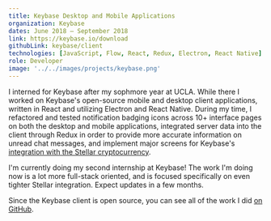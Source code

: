 ```yaml
---
title: Keybase Desktop and Mobile Applications
organization: Keybase
dates: June 2018 – September 2018
link: https://keybase.io/download
githubLink: keybase/client
technologies: [JavaScript, Flow, React, Redux, Electron, React Native]
role: Developer
image: '../../images/projects/keybase.png'
---
```


I interned for Keybase after my sophmore year at UCLA. While there I worked on Keybase's open-source mobile and desktop client applications, written in React and utilizing Electron and React Native. During my time, I refactored and tested notification badging icons across 10+ interface pages on both the desktop and mobile applications, integrated server data into the client through Redux in order to provide more accurate information on unread chat messages, and implement major screens for Keybase's [integration with the Stellar cryptocurrency](https://keybase.io/blog/keybase-stellar-launch).

I'm currently doing my second internship at Keybase! The work I'm doing now is a lot more full-stack oriented, and is focused specifically on even tighter Stellar integration. Expect updates in a few months.

Since the Keybase client is open source, you can see all of the work I did [on GitHub](https://github.com/keybase/client/pulls?utf8=✓&q=is%3Apr+author%3Anathunsmitty).
